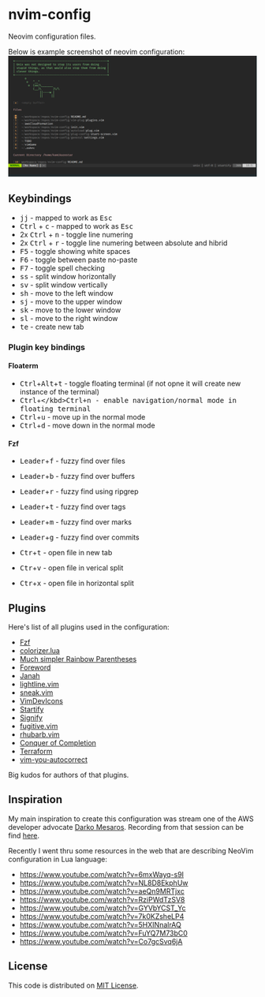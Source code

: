 # nvim-config

Neovim configuration files.

Below is example screenshot of neovim configuration:
![Neovim configuration screenshot](/images/neovim-config-screenshot.png)

## Keybindings

 - <kbd>j</kbd><kbd>j</kbd> - mapped to work as <kbd>Esc</kbd>
 - <kbd>Ctrl</kbd> + <kbd>c</kbd> - mapped to work as <kbd>Esc</kbd>
 - 2x <kbd>Ctrl</kbd> + <kbd>n</kbd> - toggle line numering
 - 2x <kbd>Ctrl</kbd> + <kbd>r</kbd> - toggle line numering between absolute and
   hibrid
 - <kbd>F5</kbd> - toggle showing white spaces
 - <kbd>F6</kbd> - toggle between paste no-paste
 - <kbd>F7</kbd> - toggle spell checking
 - <kbd>ss</kbd> - split window horizontally
 - <kbd>sv</kbd> - split window vertically
 - <kbd>sh</kbd> - move to the left window
 - <kbd>sj</kbd> - move to the upper window
 - <kbd>sk</kbd> - move to the lower window
 - <kbd>sl</kbd> - move to the right window
 - <kbd>te</kbd> - create new tab

### Plugin key bindings

#### Floaterm

- <kbd>Ctrl</kbd>+<kbd>Alt</kbd>+<kbd>t</kbd> - toggle floating terminal (if not opne it
  will create new instance of the terminal)
- <kbd>Ctrl</kbd>+<kbd>\</kbd><kbd>Ctrl</kbd>+<kbd>n</kbd> - enable
  navigation/normal mode in floating terminal
- <kbd>Ctrl</kbd>+<kbd>u</kbd> - move up in the normal mode
- <kbd>Ctrl</kbd>+<kbd>d</kbd> - move down in the normal mode

#### Fzf

- <kbd>Leader</kbd>+<kbd>f</kbd> - fuzzy find over files
- <kbd>Leader</kbd>+<kbd>b</kbd> - fuzzy find over buffers
- <kbd>Leader</kbd>+<kbd>r</kbd> - fuzzy find using ripgrep
- <kbd>Leader</kbd>+<kbd>t</kbd> - fuzzy find over tags
- <kbd>Leader</kbd>+<kbd>m</kbd> - fuzzy find over marks
- <kbd>Leader</kbd>+<kbd>g</kbd> - fuzzy find over commits

- <kbd>Ctr</kbd>+<kbd>t</kbd> - open file in new tab
- <kbd>Ctr</kbd>+<kbd>v</kbd> - open file in verical split
- <kbd>Ctr</kbd>+<kbd>x</kbd> - open file in horizontal split

## Plugins

Here's list of all plugins used in the configuration:

- [Fzf](https://github.com/junegunn/fzf.vim)
- [colorizer.lua](https://github.com/norcalli/nvim-colorizer.lua)
- [Much simpler Rainbow Parentheses](https://github.com/junegunn/rainbow_parentheses.vim)
- [Foreword](https://github.com/ParamagicDev/vim-medic_chalk)
- [Janah](https://github.com/mhinz/vim-janah)
- [lightline.vim](https://github.com/itchyny/lightline.vim)
- [sneak.vim](https://github.com/justinmk/vim-sneak)
- [VimDevIcons](https://github.com/ryanoasis/vim-devicons)
- [Startify](https://github.com/mhinz/vim-startify)
- [Signify](https://github.com/mhinz/vim-signify)
- [fugitive.vim](https://github.com/tpope/vim-fugitive)
- [rhubarb.vim](https://github.com/tpope/vim-rhubarb)
- [Conquer of Completion](https://github.com/neoclide/coc.nvim)
- [Terraform](https://github.com/hashivim/vim-terraform)
- [vim-you-autocorrect](https://github.com/sedm0784/vim-you-autocorrect)

Big kudos for authors of that plugins.

## Inspiration

My main inspiration to create this configuration was stream one of the AWS developer advocate [Darko Mesaros](https://github.com/darko-mesaros).
Recording from that session can be find [here](https://www.youtube.com/watch?v=kPnYFsXml-I).

Recently I went thru some resources in the web that are describing NeoVim configuration in Lua language:
- https://www.youtube.com/watch?v=6mxWayq-s9I
- https://www.youtube.com/watch?v=NL8D8EkphUw
- https://www.youtube.com/watch?v=aeQn9MRTjxc
- https://www.youtube.com/watch?v=RziPWdTzSV8
- https://www.youtube.com/watch?v=GYVbYCST_Yc
- https://www.youtube.com/watch?v=7k0KZsheLP4
- https://www.youtube.com/watch?v=5HXINnalrAQ
- https://www.youtube.com/watch?v=FuYQ7M73bC0
- https://www.youtube.com/watch?v=Co7gcSvq6jA

## License

This code is distributed on [MIT License](/LICENSE).
